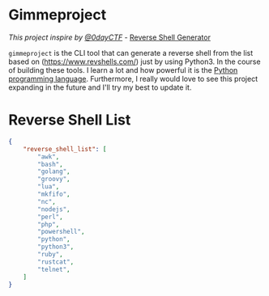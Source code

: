 # Gimmeproject

 _This project inspire by [@0dayCTF](https://twitter.com/0dayCTF)_ - [Reverse Shell Generator](https://www.revshells.com/)

`gimmeproject` is the CLI tool that can generate a reverse shell from the list based on (https://www.revshells.com/) just by using Python3. In the course of building these tools. I learn a lot and how powerful it is the [Python programming language](https://www.python.org/). Furthermore, I really would love to see this project expanding in the future and I'll try my best to update it.

# Reverse Shell List
```json
{
	"reverse_shell_list": [
        "awk",
        "bash",
        "golang",
        "groovy",
        "lua",
        "mkfifo",
        "nc",
        "nodejs",
        "perl",
        "php",
        "powershell",
        "python",
        "python3",
        "ruby",
        "rustcat",
        "telnet",
	]
}
```